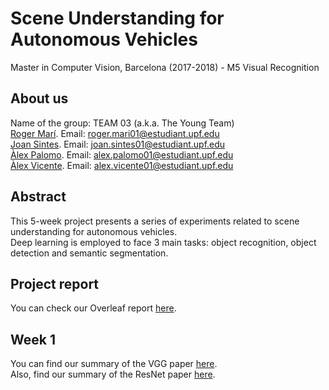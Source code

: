 # Scene Understanding for Autonomous Vehicles
Master in Computer Vision, Barcelona (2017-2018) - M5 Visual Recognition

## About us
Name of the group: TEAM 03 (a.k.a. The Young Team)  
[Roger Marí](https://github.com/rogermm14). Email: roger.mari01@estudiant.upf.edu  
[Joan Sintes](https://github.com/JoSintes8). Email: joan.sintes01@estudiant.upf.edu  
[Àlex Palomo](https://github.com/alexpalomodominguez). Email: alex.palomo01@estudiant.upf.edu  
[Àlex Vicente](https://github.com/AlexVicenteS). Email: alex.vicente01@estudiant.upf.edu  

## Abstract
This 5-week project presents a series of experiments related to scene understanding for autonomous vehicles.   
Deep learning is employed to face 3 main tasks: object recognition, object detection and semantic segmentation.  

## Project report
You can check our Overleaf report [here](https://www.overleaf.com/read/mgdfttmpqkgx).

## Week 1
You can find our summary of the VGG paper [here](https://www.overleaf.com/read/bpwcjjmpnnsy).  
Also, find our summary of the ResNet paper [here](https://www.overleaf.com/read/qwdjmppkrpcg).
